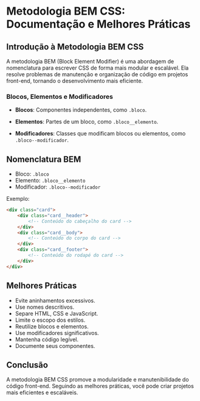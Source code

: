 # Metodologia BEM CSS: Documentação e Melhores Práticas

## Introdução à Metodologia BEM CSS

A metodologia BEM (Block Element Modifier) é uma abordagem de nomenclatura para escrever CSS de forma mais modular e escalável. Ela resolve problemas de manutenção e organização de código em projetos front-end, tornando o desenvolvimento mais eficiente.

### Blocos, Elementos e Modificadores

- **Blocos**: Componentes independentes, como `.bloco`.

- **Elementos**: Partes de um bloco, como `.bloco__elemento`.

- **Modificadores**: Classes que modificam blocos ou elementos, como `.bloco--modificador`.

## Nomenclatura BEM

- Bloco: `.bloco`
- Elemento: `.bloco__elemento`
- Modificador: `.bloco--modificador`

Exemplo:

```html
<div class="card">
    <div class="card__header">
        <!-- Conteúdo do cabeçalho do card -->
    </div>
    <div class="card__body">
        <!-- Conteúdo do corpo do card -->
    </div>
    <div class="card__footer">
        <!-- Conteúdo do rodapé do card -->
    </div>
</div>
```

## Melhores Práticas

- Evite aninhamentos excessivos.
- Use nomes descritivos.
- Separe HTML, CSS e JavaScript.
- Limite o escopo dos estilos.
- Reutilize blocos e elementos.
- Use modificadores significativos.
- Mantenha código legível.
- Documente seus componentes.

## Conclusão

A metodologia BEM CSS promove a modularidade e manutenibilidade do código front-end. Seguindo as melhores práticas, você pode criar projetos mais eficientes e escaláveis.
